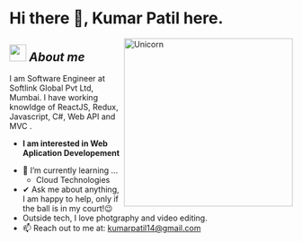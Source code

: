 # Hi there 👋, Kumar Patil here. 
<!--
**kumarpatil14/Profile** is a ✨ _special_ ✨ repository because its `README.md` (this file) appears on your GitHub profile.
-->

<img align="right" width=300px alt="Unicorn" src="https://c.tenor.com/GN73MKBawZYAAAAi/busy-cute.gif" />

## <img src="https://media.giphy.com/media/ObNTw8Uzwy6KQ/giphy.gif" width="30px">&nbsp;***About me***

I am Software Engineer at Softlink Global Pvt Ltd, Mumbai. I have working knowldge of ReactJS, Redux, Javascript, C#, Web API and MVC .
* **I am interested in Web Aplication Developement**
- 🌱 I’m currently learning ...
  - Cloud Technologies
- ✔ Ask me about anything, I am happy to help, only if the ball is in my court!😉<br>
- Outside tech, I love photgraphy and video editing.
- 📫 Reach out to me at: <a href="kumarpatil14@gmail.com">kumarpatil14@gmail.com</a>


